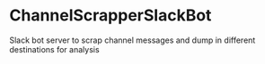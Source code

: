 # ChannelScrapperSlackBot
Slack bot server to scrap channel messages and dump in different destinations for analysis
